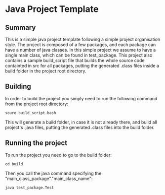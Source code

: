 # Java Project Template

## Summary

This is a simple java project template following a simple project organisation style. The project is composed of a few packages, and each package can have a number of java classes. In this simple project we assume to have a single main class, which can be found in test_package. This project also contains a sample build_script file that builds the whole source code containted in src for all packages, putting the generated .class files inside a build folder in the project root directory.

## Building

In order to build the project you simply need to run the following command from the project root directory:

```
soure build_script.bash
```

This will generate a build folder, in case it is not already there, and build all project's .java files, putting the generated .class files into the build folder.

## Running the project

To run the project you need to go to the build folder:
```
cd build
```

Then you call the java command specifying the "main_class_package"."main_class_name":

```
java test_package.Test
```






